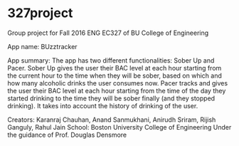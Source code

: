 # 327project
Group project for Fall 2016 ENG EC327 of BU College of Engineering

App name: BUzztracker

App summary: 
The app has two different functionalities: Sober Up and Pacer.
Sober Up gives the user their BAC level at each hour starting from the current hour to the time when they will be sober, based on which and how many alcoholic drinks the user consumes now.
Pacer tracks and gives the user their BAC level at each hour starting from the time of the day they started drinking to the time they will be sober finally (and they stopped drinking). It takes into account the history of drinking of the user.

Creators: Karanraj Chauhan, Anand Sanmukhani, Anirudh Sriram, Rijish Ganguly, Rahul Jain
School: Boston University College of Engineering
Under the guidance of Prof. Douglas Densmore
